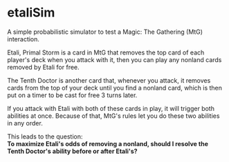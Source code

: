 # etaliSim
A simple probabilistic simulator to test a Magic: The Gathering (MtG) interaction.


Etali, Primal Storm is a card in MtG that removes the top card of each player's deck when you attack with it, then you can play any nonland cards removed by Etali for free.


The Tenth Doctor is another card that, whenever you attack, it removes cards from the top of your deck until you find a nonland card, which is then put on a timer to be cast for free 3 turns later.


If you attack with Etali with both of these cards in play, it will trigger both abilities at once. Because of that, MtG's rules let you do these two abilities in any order.


This leads to the question:  
**To maximize Etali's odds of removing a nonland, should I resolve the Tenth Doctor's ability before or after Etali's?**

